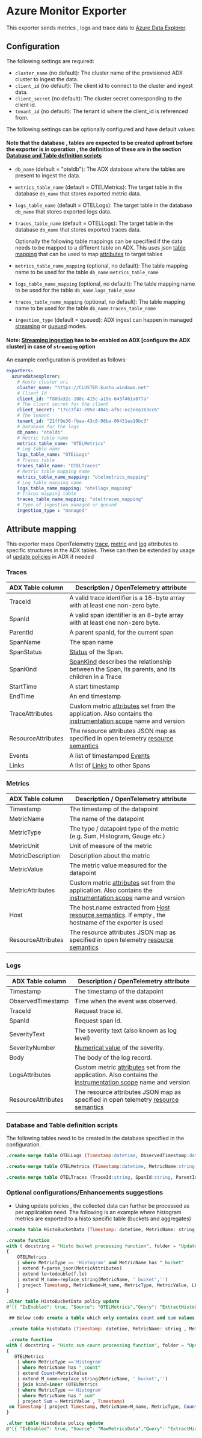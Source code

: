 # Azure Monitor Exporter

This exporter sends metrics , logs and trace data to [Azure Data Explorer](https://azure.microsoft.com/en-us/services/data-explorer/).

## Configuration

The following settings are required:

- `cluster_name` (no default): The cluster name of the provisioned ADX cluster to ingest the data.
- `client_id` (no default): The client id to connect to the cluster and ingest data.
- `client_secret` (no default): The cluster secret corresponding to the client id.
- `tenant_id` (no default): The tenant id where the client_id is referenced from.

The following settings can be optionally configured and have default values:
#### Note that the database , tables are expected to be created upfront before the exporter is in operation , the definition of these are in the section [Database and Table definition scripts](#database-and-table-definition-scripts)
- `db_name` (default = "oteldb"): The ADX database where the tables are present to ingest the data.
- `metrics_table_name` (default = OTELMetrics): The target table in the database `db_name` that stores exported metric data.
- `logs_table_name` (default = OTELLogs): The target table in the database `db_name` that stores exported logs data.
- `traces_table_name` (default = OTELLogs): The target table in the database `db_name` that stores exported traces data.

  Optionally the following table mappings can be specified if the data needs to be mapped to a different table on ADX. This uses json [table mapping](https://docs.microsoft.com/en-us/azure/data-explorer/kusto/management/mappings#json-mapping) that can be used to map [attributes](#attribute-mapping) to target tables
- `metrics_table_name_mapping` (optional, no default): The table mapping name to be used for the table `db_name`.`metrics_table_name` 
- `logs_table_name_mapping` (optional, no default): The table mapping name to be used for the table `db_name`.`logs_table_name`
- `traces_table_name_mapping` (optional, no default): The table mapping name to be used for the table `db_name`.`traces_table_name`
- `ingestion_type` (default = queued): ADX ingest can happen in managed [streaming](https://docs.microsoft.com/en-us/azure/data-explorer/kusto/management/streamingingestionpolicy) or [queued](https://docs.microsoft.com/en-us/azure/data-explorer/kusto/management/batchingpolicy) modes.
#### Note: [Streaming ingestion](https://docs.microsoft.com/en-us/azure/data-explorer/ingest-data-streaming?tabs=azure-portal%2Ccsharp) has to be enabled on ADX [configure the ADX cluster] in case of `streaming` option

An example configuration is provided as follows:

```yaml
exporters:
  azuredataexplorer:
    # Kusto cluster uri
    cluster_name: "https://CLUSTER.kusto.windows.net"
    # Client Id
    client_id: "f80da32c-108c-415c-a19e-643f461a677a"
    # The client secret for the client
    client_secret: "17cc3f47-e95e-4045-af6c-ec2eea163cc6"
    # The tenant
    tenant_id: "21ff9e36-fbaa-43c8-98ba-00431ea10bc3"
    # Database for the logs
    db_name: "oteldb"
    # Metric table name
    metrics_table_name: "OTELMetrics"
    # Log table name
    logs_table_name: "OTELLogs"
    # Traces table
    traces_table_name: "OTELTraces"
    # Metric table mapping name
    metrics_table_name_mapping: "otelmetrics_mapping"
    # Log table mapping name
    logs_table_name_mapping: "otellogs_mapping"
    # Traces mapping table
    traces_table_name_mapping: "oteltraces_mapping"
    # Type of ingestion managed or queued
    ingestion_type : "managed"
```

## Attribute mapping

This exporter maps OpenTelemetry  [trace](https://opentelemetry.io/docs/reference/specification/trace/sdk/), [metric](https://opentelemetry.io/docs/reference/specification/metrics/sdk/) and [log](https://opentelemetry.io/docs/reference/specification/logs/data-model/) attributes to specific structures in the ADX tables. These can then be extended by usage of [update policies](https://docs.microsoft.com/en-us/azure/data-explorer/kusto/management/updatepolicy) in ADX if needed

### Traces

| ADX Table column              | Description / OpenTelemetry attribute                               
| ----------------------------- |------------------------------------------------------ 
| TraceId                     | A valid trace identifier is a 16-byte array with at least one non-zero byte.            
| SpanId                    | A valid span identifier is an 8-byte array with at least one non-zero byte.          
| ParentId                    | A parent spanId, for the current span
| SpanName                    | The span name
| SpanStatus             | [Status](https://github.com/open-telemetry/opentelemetry-specification/blob/main/specification/trace/api.md#set-status) of the Span. 
| SpanKind                   | [SpanKind](https://github.com/open-telemetry/opentelemetry-specification/blob/main/specification/trace/api.md#spankind) describes the relationship between the Span, its parents, and its children in a Trace
| StartTime                   | A start timestamp
| EndTime                   | An end timestamp
| TraceAttributes              | Custom metric [attributes](https://opentelemetry.io/docs/reference/specification/common/#attribute) set from the application. Also contains the [instrumentation scope](https://opentelemetry.io/docs/reference/specification/common/#attribute) name and version  
| ResourceAttributes            | The resource attributes JSON map as specified in open telemetry [resource semantics](https://opentelemetry.io/docs/reference/specification/resource/semantic_conventions/)
| Events                   | A list of timestamped [ Events](https://opentelemetry.io/docs/reference/specification/trace/api/#add-events)
| Links                   | A list of [Links](https://opentelemetry.io/docs/reference/specification/trace/api/#specifying-links) to other Spans


### Metrics

| ADX Table column              | Description / OpenTelemetry attribute                               
| ----------------------------- |------------------------------------------------------ 
| Timestamp                     | The timestamp of the datapoint            
| MetricName                    | The name of the datapoint          
| MetricType                    | The type / datapoint type of the metric (e.g. Sum, Histogram, Gauge etc.)
| MetricUnit                    | Unit of measure of the metric
| MetricDescription             | Description about the metric
| MetricValue                   | The metric value measured for the datapoint
| MetricAttributes              | Custom metric [attributes](https://opentelemetry.io/docs/reference/specification/common/#attribute) set from the application. Also contains the [instrumentation scope](https://opentelemetry.io/docs/reference/specification/common/#attribute) name and version  
| Host                          | The host.name extracted from [Host resource semantics](https://opentelemetry.io/docs/reference/specification/resource/semantic_conventions/host/). If empty , the hostname of the exporter is used
| ResourceAttributes            | The resource attributes JSON map as specified in open telemetry [resource semantics](https://opentelemetry.io/docs/reference/specification/resource/semantic_conventions/)

### Logs

| ADX Table column              | Description / OpenTelemetry attribute                               
| ----------------------------- |------------------------------------------------------ 
| Timestamp                     | The timestamp of the datapoint            
| ObservedTimestamp                    | Time when the event was observed.          
| TraceId                    | Request trace id.
| SpanId                    | Request span id.
| SeverityText             | The severity text (also known as log level)
| SeverityNumber                   | [Numerical value](https://opentelemetry.io/docs/reference/specification/logs/data-model/#field-severitynumber) of the severity.
| Body                          | The body of the log record.
| LogsAttributes              | Custom metric [attributes](https://opentelemetry.io/docs/reference/specification/common/#attribute) set from the application. Also contains the [instrumentation scope](https://opentelemetry.io/docs/reference/specification/common/#attribute) name and version  
| ResourceAttributes            | The resource attributes JSON map as specified in open telemetry [resource semantics](https://opentelemetry.io/docs/reference/specification/resource/semantic_conventions/)


### Database and Table definition scripts

The following tables need to be created in the database specified in the configuration.

```sql
.create-merge table OTELLogs (Timestamp:datetime, ObservedTimestamp:datetime, TraceId:string, SpanId:string, SeverityText:string, SeverityNumber:int, Body:string, ResourceAttributes:dynamic, LogsAttributes:dynamic) 

.create-merge table OTELMetrics (Timestamp:datetime, MetricName:string, MetricType:string, MetricUnit:string, MetricDescription:string, MetricValue:real, Host:string, ResourceAttributes:dynamic,MetricAttributes:dynamic) 

.create-merge table OTELTraces (TraceId:string, SpanId:string, ParentId:string, SpanName:string, SpanStatus:string, SpanKind:string, StartTime:datetime, EndTime:datetime, ResourceAttributes:dynamic, TraceAttributes:dynamic, Events:dynamic, Links:dynamic) 
```
### Optional configurations/Enhancements suggestions

- Using update policies , the collected data can further be processed as per application need. The following is an example where histogram metrics are exported to a histo specific table (buckets and aggregates)

```sql
.create table HistoBucketData (Timestamp: datetime, MetricName: string , MetricType: string , Value: double, LE: double, Host: string , ResourceAttributes: dynamic, MetricAttributes: dynamic )

.create function 
with ( docstring = "Histo bucket processing function", folder = "UpdatePolicyFunctions") ExtractHistoColumns()
{
    OTELMetrics
    | where MetricType == 'Histogram' and MetricName has "_bucket"
    | extend f=parse_json(MetricAttributes)
    | extend le=todouble(f.le)
    | extend M_name=replace_string(MetricName, '_bucket','')
    | project Timestamp, MetricName=M_name, MetricType, MetricValue, LE=le, Host, ResourceAttributes, MetricAttributes
}

.alter table HistoBucketData policy update 
@'[{ "IsEnabled": true, "Source": "OTELMetrics","Query": "ExtractHistoColumns()", "IsTransactional": false, "PropagateIngestionProperties": false}]'

 ## Below code create a table which only contains count and sum values of Histogram metric type and attaches an update policy to it

 .create table HistoData (Timestamp: datetime, MetricName: string , MetricType: string , Count: double, Sum: double, Host: string , ResourceAttributes: dynamic, MetricAttributes: dynamic)

 .create function 
with ( docstring = "Histo sum count processing function", folder = "UpdatePolicyFunctions") ExtractHistoCountColumns()
{
   OTELMetrics
    | where MetricType =='Histogram'
    | where MetricName has "_count"
    | extend Count=MetricValue
    | extend M_name=replace_string(MetricName, '_bucket','')
    | join kind=inner (OTELMetrics
    | where MetricType =='Histogram'
    | where MetricName has "_sum"
    | project Sum = MetricValue , Timestamp)
 on Timestamp | project Timestamp, MetricName=M_name, MetricType, Count, Sum, Host, ResourceAttributes, MetricAttributes
}

.alter table HistoData policy update 
@'[{ "IsEnabled": true, "Source": "RawMetricsData","Query": "ExtractHistoCountColumns()", "IsTransactional": false, "PropagateIngestionProperties": false}]'
```